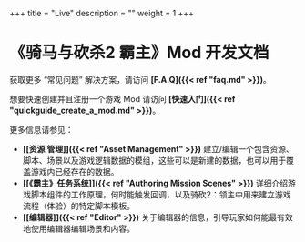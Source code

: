 +++
title = "Live"
description = ""
weight = 1
+++

# 《骑马与砍杀2 霸主》Mod 开发文档

获取更多 “常见问题” 解决方案，请访问 <strong>[F.A.Q]({{< ref "faq.md" >}})</strong>。

想要快速创建并且注册一个游戏 Mod 请访问 <strong>[快速入门]({{< ref "quickguide_create_a_mod.md" >}})</strong>。

更多信息请参见：

- <strong>[[资源 管理]]({{< ref "Asset Management" >}})</strong> 建立/编辑一个包含资源、脚本、场景以及游戏逻辑数据的模组，这些可以是新建的数据，也可以用于覆盖游戏内已经存在的数据。
- <strong>[[《霸主》任务系统]]({{< ref "Authoring Mission Scenes" >}})</strong> 详细介绍游戏脚本组件的工作原理，何时能触发回调，以及骑砍2：领主中用来建立游戏流程（体验）的特定脚本模板。
- <strong>[[编辑器]]({{< ref "Editor" >}})</strong> 关于编辑器的信息，引导玩家如何能最有效地使用编辑器编辑场景和内容。
